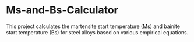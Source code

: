 # Ms-and-Bs-Calculator
This project calculates the martensite start temperature (Ms) and bainite start temperature (Bs) for steel alloys based on various empirical equations.
